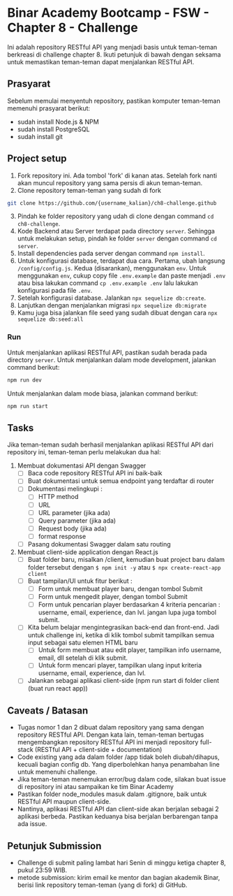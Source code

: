 # Binar Academy Bootcamp - FSW - Chapter 8 - Challenge

Ini adalah repository RESTful API yang menjadi basis untuk teman-teman berkreasi di challenge chapter 8. Ikuti petunjuk di bawah dengan seksama untuk memastikan teman-teman dapat menjalankan RESTful API.

## Prasyarat

Sebelum memulai menyentuh repository, pastikan komputer teman-teman memenuhi prasyarat berikut:

- sudah install Node.js & NPM
- sudah install PostgreSQL
- sudah install git

## Project setup

1. Fork repository ini. Ada tombol 'fork' di kanan atas. Setelah fork nanti akan muncul repository yang sama persis di akun teman-teman.
1. Clone repository teman-teman yang sudah di fork

```sh
git clone https://github.com/{username_kalian}/ch8-challenge.github
```

3. Pindah ke folder repository yang udah di clone dengan command `cd ch8-challenge`.
1. Kode Backend atau Server terdapat pada directory `server`. Sehingga untuk melakukan setup, pindah ke folder `server` dengan command `cd server`.
1. Install dependencies pada server dengan command `npm install`.
1. Untuk konfigurasi database, terdapat dua cara. Pertama, ubah langsung `/config/config.js`. Kedua (disarankan), menggunakan `env`. Untuk menggunakan `env`, cukup copy file `.env.example` dan paste menjadi `.env` atau bisa lakukan command `cp .env.example .env` lalu lakukan konfigurasi pada file `.env`.
1. Setelah konfigurasi database. Jalankan `npx sequelize db:create`.
1. Lanjutkan dengan menjalankan migrasi `npx sequelize db:migrate`
1. Kamu juga bisa jalankan file seed yang sudah dibuat dengan cara `npx sequelize db:seed:all`

### Run

Untuk menjalankan aplikasi RESTful API, pastikan sudah berada pada directory `server`. Untuk menjalankan dalam mode development, jalankan command berikut:

```sh
npm run dev
```

Untuk menjalankan dalam mode biasa, jalankan command berikut:

```sh
npm run start
```

## Tasks

Jika teman-teman sudah berhasil menjalankan aplikasi RESTful API dari repository ini, teman-teman perlu melakukan dua hal:

1. Membuat dokumentasi API dengan Swagger
   - [ ] Baca code repository RESTful API ini baik-baik
   - [ ] Buat dokumentasi untuk semua endpoint yang terdaftar di router
   - [ ] Dokumentasi melingkupi :
     - [ ] HTTP method
     - [ ] URL
     - [ ] URL parameter (jika ada)
     - [ ] Query parameter (jika ada)
     - [ ] Request body (jika ada)
     - [ ] format response
   - [ ] Pasang dokumentasi Swagger dalam satu routing
2. Membuat client-side application dengan React.js
   - [ ] Buat folder baru, misalkan /client, kemudian buat project baru dalam folder tersebut dengan `$ npm init -y` atau `$ npx create-react-app client`
   - [ ] Buat tampilan/UI untuk fitur berikut :
     - [ ] Form untuk membuat player baru, dengan tombol Submit
     - [ ] Form untuk mengedit player, dengan tombol Submit
     - [ ] Form untuk pencarian player berdasarkan 4 kriteria pencarian : username, email, experience, dan lvl. jangan lupa juga tombol submit.
   - [ ] Kita belum belajar mengintegrasikan back-end dan front-end. Jadi untuk challenge ini, ketika di klik tombol submit tampilkan semua input sebagai satu elemen HTML baru
     - [ ] Untuk form membuat atau edit player, tampilkan info username, email, dll setelah di klik submit.
     - [ ] Untuk form mencari player, tampilkan ulang input kriteria username, email, experience, dan lvl.
   - [ ] Jalankan sebagai aplikasi client-side (npm run start di folder client (buat run react app))

## Caveats / Batasan

- Tugas nomor 1 dan 2 dibuat dalam repository yang sama dengan repository RESTful API. Dengan kata lain, teman-teman bertugas mengembangkan repository RESTful API ini menjadi repository full-stack (RESTful API + client-side + documentation)
- Code existing yang ada dalam folder /app tidak boleh diubah/dihapus, kecuali bagian config db. Yang diperbolehkan hanya penambahan line untuk memenuhi challenge.
- Jika teman-teman menemukan error/bug dalam code, silakan buat issue di repository ini atau sampaikan ke tim Binar Academy
- Pastikan folder node_modules masuk dalam .gitignore, baik untuk RESTful API maupun client-side.
- Nantinya, aplikasi RESTful API dan client-side akan berjalan sebagai 2 aplikasi berbeda. Pastikan keduanya bisa berjalan berbarengan tanpa ada issue.

## Petunjuk Submission

- Challenge di submit paling lambat hari Senin di minggu ketiga chapter 8, pukul 23:59 WIB.
- metode submission: kirim email ke mentor dan bagian akademik Binar, berisi link repository teman-teman (yang di fork) di GitHub.

